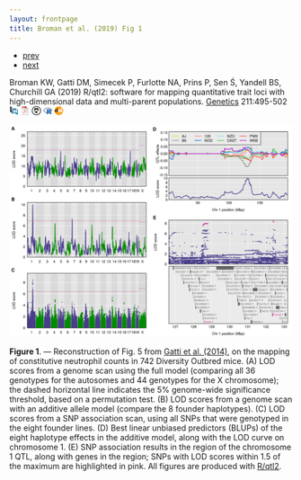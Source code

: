 ```yaml
---
layout: frontpage
title: Broman et al. (2019) Fig 1
---
```


<div class="navbar">
  <div class="navbar-inner">
      <ul class="nav">
          <li><a href="geneticmaps_fig3.html">prev</a></li>
          <li><a href="mppdiag_fig4.html">next</a></li>
      </ul>
  </div>
</div>

Broman KW, Gatti DM, Simecek P, Furlotte NA, Prins P, Sen &#346;,
Yandell BS, Churchill GA (2019)
R/qtl2: software for mapping quantitative trait loci with
high-dimensional data and multi-parent populations.
[Genetics](https://academic.oup.com/genetics) 211:495-502
[![PubMed](../icons16/pubmed-icon.png)](https://www.ncbi.nlm.nih.gov/pubmed/30591514)
[![pdf](../icons16/pdf-icon.png)](https://academic.oup.com/genetics/article-pdf/211/2/495/37817017/genetics0495.pdf)
[![GitHub](../icons16/github-icon.png)](https://github.com/kbroman/Paper_Rqtl2)
[![R/qtl2 software](../icons16/R-icon.png)](https://kbroman.org/qtl2)
[![doi](../icons16/doi-icon.png)](https://doi.org/10.1534/genetics.118.301595)

![Broman et al. (2019) Fig 1](../bigpublpics/rqtl2_fig1_lg.png)

**Figure 1**. &mdash; Reconstruction of Fig. 5 from [Gatti et al.
(2014)](https://doi.org/10.1534/g3.114.013748), on the mapping of
constitutive neutrophil counts in 742 Diversity Outbred mice. (A) LOD
scores from a genome scan using the full model (comparing all 36
genotypes for the autosomes and 44 genotypes for the X chromosome);
the dashed horizontal line indicates the 5\% genome-wide significance
threshold, based on a permutation test. (B) LOD scores from a genome
scan with an additive allele model (compare the 8 founder haplotypes).
(C) LOD scores from a SNP association scan, using all SNPs that were
genotyped in the eight founder lines. (D) Best linear unbiased
predictors (BLUPs) of the eight haplotype effects in the additive
model, along with the LOD curve on chromosome 1. (E) SNP association
results in the region of the chromosome 1 QTL, along with genes in the
region; SNPs with LOD scores within 1.5 of the maximum are highlighted
in pink. All figures are produced with [R/qtl2](https://kbroman.org/qtl2).
